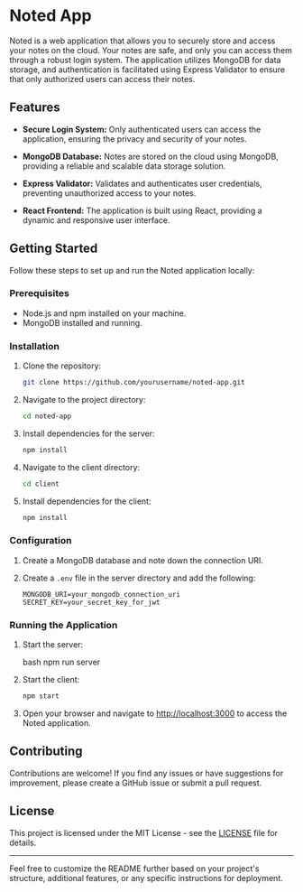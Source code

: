 
# Noted App

Noted is a web application that allows you to securely store and access your notes on the cloud. Your notes are safe, and only you can access them through a robust login system. The application utilizes MongoDB for data storage, and authentication is facilitated using Express Validator to ensure that only authorized users can access their notes.

## Features

- **Secure Login System:** Only authenticated users can access the application, ensuring the privacy and security of your notes.

- **MongoDB Database:** Notes are stored on the cloud using MongoDB, providing a reliable and scalable data storage solution.

- **Express Validator:** Validates and authenticates user credentials, preventing unauthorized access to your notes.

- **React Frontend:** The application is built using React, providing a dynamic and responsive user interface.

## Getting Started

Follow these steps to set up and run the Noted application locally:

### Prerequisites

- Node.js and npm installed on your machine.
- MongoDB installed and running.

### Installation

1. Clone the repository:

   ```bash
   git clone https://github.com/yourusername/noted-app.git
   ```

2. Navigate to the project directory:

   ```bash
   cd noted-app
   ```

3. Install dependencies for the server:

   ```bash
   npm install
   ```

4. Navigate to the client directory:

   ```bash
   cd client
   ```

5. Install dependencies for the client:

   ```bash
   npm install
   ```

### Configuration

1. Create a MongoDB database and note down the connection URI.

2. Create a `.env` file in the server directory and add the following:

   ```env
   MONGODB_URI=your_mongodb_connection_uri
   SECRET_KEY=your_secret_key_for_jwt
   ```

### Running the Application

1. Start the server:

   bash
   npm run server
  

2. Start the client:

   ```bash
   npm start
   ```

3. Open your browser and navigate to [http://localhost:3000](http://localhost:3000) to access the Noted application.

## Contributing

Contributions are welcome! If you find any issues or have suggestions for improvement, please create a GitHub issue or submit a pull request.

## License

This project is licensed under the MIT License - see the [LICENSE](LICENSE) file for details.

---

Feel free to customize the README further based on your project's structure, additional features, or any specific instructions for deployment.
